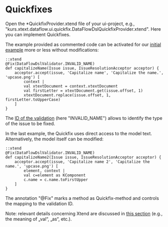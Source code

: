 # Quickfixes

Open the *QuickfixProvider.xtend file of your ui-project, e.g.,
"kurs.xtext.dataflow.ui.quickfix.DataFlowDslQuickfixProvider.xtend".
Here you can implement Quickfixes.
 
The example provided as commented code can be activated
for our [initial example](xtext_a_first_grammar.md) more or
less without modifications:

    ::xtend
	@Fix(DataFlowDslValidator.INVALID_NAME)
	def capitalizeName(Issue issue, IssueResolutionAcceptor acceptor) {
		acceptor.accept(issue, 'Capitalize name', 'Capitalize the name.', 'upcase.png') [
			context |
			val xtextDocument = context.xtextDocument
			val firstLetter = xtextDocument.get(issue.offset, 1)
			xtextDocument.replace(issue.offset, 1, firstLetter.toUpperCase)
		]
	}

The [ID of the validation](xtext_model_validation.md) 
(here "INVALID_NAME") allows to identify the type of the
issue to be fixed. 

In the last example, the Quickfix uses direct access
to the model text. Alternatively, the model itself can
be modified:

    ::xtend
	@Fix(DataFlowDslValidator.INVALID_NAME)
	def capitalizeName2(Issue issue, IssueResolutionAcceptor acceptor) {
		acceptor.accept(issue, 'Capitalize name 2', 'Capitalize the name.', 'upcase.png') [
			element, context |
			val c=element as KComponent
			c.name = c.name.toFirstUpper
		]
	}

The annotation "@Fix" marks a method as Quickfix-method and
controls the mapping to the validation ID.

Note: relevant details concerning Xtend are discussed in
[this section](textx_xtend.md)
(e.g., the meaning of „val“, „as“, etc.).